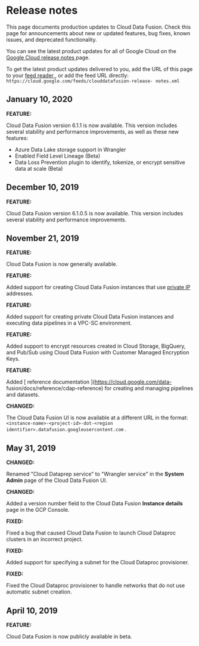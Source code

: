 #  Release notes

This page documents production updates to Cloud Data Fusion. Check this page
for announcements about new or updated features, bug fixes, known issues, and
deprecated functionality.

You can see the latest product updates for all of Google Cloud on the [ Google
Cloud release notes ](/release-notes) page.

To get the latest product updates delivered to you, add the URL of this page
to your [ feed reader
](https://wikipedia.org/wiki/Comparison_of_feed_aggregators) , or add the feed
URL directly: ` https://cloud.google.com/feeds/clouddatafusion-release-
notes.xml `

##  January 10, 2020

**FEATURE:**

Cloud Data Fusion version 6.1.1 is now available. This version includes
several stability and performance improvements, as well as these new features:

  * Azure Data Lake storage support in Wrangler 
  * Enabled Field Level Lineage (Beta) 
  * Data Loss Prevention plugin to identify, tokenize, or encrypt sensitive data at scale (Beta) 

##  December 10, 2019

**FEATURE:**

Cloud Data Fusion version 6.1.0.5 is now available. This version includes
several stability and performance improvements.

##  November 21, 2019

**FEATURE:**

Cloud Data Fusion is now generally available.

**FEATURE:**

Added support for creating Cloud Data Fusion instances that use [ private IP
](https://cloud.google.com/data-fusion/docs/how-to/create-private-ip)
addresses.

**FEATURE:**

Added support for creating private Cloud Data Fusion instances and executing
data pipelines in a VPC-SC environment.

**FEATURE:**

Added support to encrypt resources created in Cloud Storage, BigQuery, and
Pub/Sub using Cloud Data Fusion with Customer Managed Encryption Keys.

**FEATURE:**

Added [ reference documentation ](https://cloud.google.com/data-
fusion/docs/reference/cdap-reference) for creating and managing pipelines and
datasets.

**CHANGED:**

The Cloud Data Fusion UI is now available at a different URL in the format: `
<instance-name>-<project-id>-dot-<region
identifier>.datafusion.googleusercontent.com ` .

##  May 31, 2019

**CHANGED:**

Renamed "Cloud Dataprep service" to "Wrangler service" in the **System Admin**
page of the Cloud Data Fusion UI.

**CHANGED:**

Added a version number field to the Cloud Data Fusion **Instance details**
page in the GCP Console.

**FIXED:**

Fixed a bug that caused Cloud Data Fusion to launch Cloud Dataproc clusters in
an incorrect project.

**FIXED:**

Added support for specifying a subnet for the Cloud Dataproc provisioner.

**FIXED:**

Fixed the Cloud Dataproc provisioner to handle networks that do not use
automatic subnet creation.

##  April 10, 2019

**FEATURE:**

Cloud Data Fusion is now publicly available in beta.

